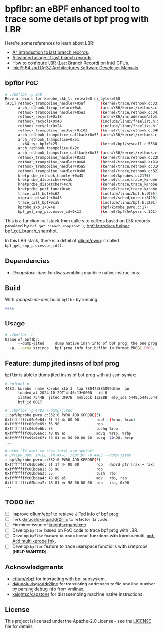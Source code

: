 <!--
 Copyright 2024 Leon Hwang.
 SPDX-License-Identifier: Apache-2.0
-->

# bpflbr: an eBPF enhanced tool to trace some details of bpf prog with LBR

Here're some references to learn about LBR:

- [An introduction to last branch records](https://lwn.net/Articles/680985/).
- [Advanced usage of last branch records](https://lwn.net/Articles/680996/).
- [How to configure LBR (Last Branch Record) on Intel CPUs](https://sorami-chi.hateblo.jp/entry/2017/12/17/230000).
- [Intel® 64 and IA-32 Architectures Software Developer Manuals](https://www.intel.com/content/www/us/en/developer/articles/technical/intel-sdm.html).

## bpflbr PoC

```bash
# ./bpflbr -p 850
Recv a record for kprobe_skb_1: retval=0 nr_bytes=768
[#31] rethook_trampoline_handler+0xaf       (kernel/trace/rethook.c:331)           -> arch_rethook_fixup_return+0x0         (arch/x86/kernel/rethook.c:113)
      arch_rethook_fixup_return+0xb         (arch/x86/kernel/rethook.c:114)        -> rethook_trampoline_handler+0xb4       (kernel/trace/rethook.c:335)
      rethook_trampoline_handler+0xe3       (kernel/trace/rethook.c:341)           -> rethook_recycle+0x0                   (kernel/trace/rethook.c:153)
      rethook_recycle+0x18                  (arch/x86/include/asm/atomic.h:97)     -> rethook_recycle+0x29                  (include/linux/freelist.h:70)
      rethook_recycle+0x40                  (include/linux/freelist.h:52)          -> rethook_recycle+0x1a                  (include/linux/freelist.h:70)
      rethook_recycle+0x24                  (include/linux/freelist.h:70)          -> rethook_trampoline_handler+0xe8       (kernel/trace/rethook.c:338)
      rethook_trampoline_handler+0x102      (kernel/trace/rethook.c:346)           -> arch_rethook_trampoline_callback+0x3a (arch/x86/kernel/rethook.c:92)
      arch_rethook_trampoline_callback+0x53 (arch/x86/kernel/rethook.c:93)         -> arch_rethook_trampoline+0x31
      arch_rethook_trampoline+0x51                                                 -> __x64_sys_bpf+0x1a                    (kernel/bpf/syscall.c:5530)
      __x64_sys_bpf+0x25                    (kernel/bpf/syscall.c:5530)            -> arch_rethook_trampoline+0x0
      arch_rethook_trampoline+0x2c                                                 -> arch_rethook_trampoline_callback+0x0  (arch/x86/kernel/rethook.c:68)
      arch_rethook_trampoline_callback+0x35 (arch/x86/kernel/rethook.c:86)         -> rethook_trampoline_handler+0x0        (kernel/trace/rethook.c:291)
      rethook_trampoline_handler+0x33       (kernel/trace/rethook.c:228)           -> rethook_trampoline_handler+0x41       (kernel/trace/rethook.c:228)
      rethook_trampoline_handler+0x6d       (kernel/trace/rethook.c:316)           -> rethook_trampoline_handler+0xa0       (kernel/trace/rethook.c:318)
      rethook_trampoline_handler+0xa5       (kernel/trace/rethook.c:318)           -> rethook_trampoline_handler+0x71       (kernel/trace/rethook.c:320)
      rethook_trampoline_handler+0x8d       (kernel/trace/rethook.c:322)           -> kretprobe_rethook_handler+0x0         (kernel/kprobes.c:2156)
      kretprobe_rethook_handler+0x43        (kernel/kprobes.c:2170)                -> kretprobe_dispatcher+0x0              (kernel/trace/trace_kprobe.c:1684)
      kretprobe_dispatcher+0x3b             (kernel/trace/trace_kprobe.c:1702)     -> kretprobe_dispatcher+0x6d             (kernel/trace/trace_kprobe.c:1703)
      kretprobe_dispatcher+0x76             (kernel/trace/trace_kprobe.c:1703)     -> kretprobe_perf_func+0x0               (kernel/trace/trace_kprobe.c:1577)
      kretprobe_perf_func+0x4e              (kernel/trace/trace_kprobe.c:1584)     -> trace_call_bpf+0x0                    (kernel/trace/bpf_trace.c:111)
      trace_call_bpf+0x62                   (include/linux/bpf.h:1955)             -> migrate_disable+0x0                   (kernel/sched/core.c:2408)
      migrate_disable+0x45                  (kernel/sched/core.c:2420)             -> trace_call_bpf+0x67                   (include/linux/bpf.h:1919)
      trace_call_bpf+0xa5                   (include/linux/bpf.h:1201)             -> kprobe_skb_1+0x8                      (bpf/kprobe_pwru.c:0)
      kprobe_skb_1+0x4e                     (bpf/kprobe_pwru.c:17)                 -> bpf_get_smp_processor_id+0x0          (kernel/bpf/helpers.c:151)
      bpf_get_smp_processor_id+0x13         (kernel/bpf/helpers.c:151)             -> kprobe_skb_1+0x53                     (bpf/kprobe_pwru.c:17)
```

This is a function call stack from callers to callees based on LBR records provided by `bpf_get_branch_snapshot()`, [bpf: Introduce helper bpf_get_branch_snapshot](https://github.com/torvalds/linux/commit/856c02dbce4f).

In this LBR stack, there is a detail of [cilium/pwru](https://github.com/cilium/pwru): it called `bpf_get_smp_processor_id()`.

## Dependencies

- *libcapstone-dev*: for disassembling machine native instructions.

## Build

With *libcapstone-dev*, build `bpflbr` by running:

```bash
make
```

## Usage

```bash
# ./bpflbr -h
Usage of bpflbr:
      --dump-jited     dump native insn info of bpf prog, the one prog ID must be provided by --prog (its function name will be ignored)
  -p, --prog strings   bpf prog info for bpflbr in format PROG[,PROG,..], PROG: <prog ID>[:<prog function name>]; all bpf progs will be traced by default
```

## Feature: dump jited insns of bpf prog

`bpflbr` is able to dump jited insns of bpf prog with att asm syntax:

```bash
# bpftool p
4483: kprobe  name kprobe_skb_3  tag 780473885099d6ae  gpl
      loaded_at 2024-10-29T14:46:13+0000  uid 0
      xlated 7544B  jited 3997B  memlock 12288B  map_ids 5449,5446,5447,5451,5450,5448,5444
      btf_id 6017

# ./bpflbr -p 4483 --dump-jited
; bpf/kprobe_pwru.c:532:0 PWRU_ADD_KPROBE(3)
0xffffffffc00c0e64: 0f 1f 44 00 00        nopl  (%rax, %rax)
0xffffffffc00c0e69: 66 90                 nop
0xffffffffc00c0e6b: 55                    pushq %rbp
0xffffffffc00c0e6c: 48 89 e5              movq  %rsp, %rbp
0xffffffffc00c0e6f: 48 81 ec 98 00 00 00  subq  $0x98, %rsp
...

# echo "If want to show intel asm syntax"
# BPFLBR_DUMP_INTEL_SYNTAX=1 ./bpflbr -p 4483 --dump-jited
; bpf/kprobe_pwru.c:532:0 PWRU_ADD_KPROBE(3)
0xffffffffc00bde9c: 0f 1f 44 00 00        nop   dword ptr [rax + rax]
0xffffffffc00bdea1: 66 90                 nop
0xffffffffc00bdea3: 55                    push  rbp
0xffffffffc00bdea4: 48 89 e5              mov   rbp, rsp
0xffffffffc00bdea7: 48 81 ec 98 00 00 00  sub   rsp, 0x98
...
```

## TODO list

- [ ] Improve [cilium/ebpf](https://github.com/cilium/ebpf) to retrieve JITed info of bpf prog.
- [ ] Fork [daludaluking/addr2line](https://github.com/daludaluking/addr2line) to refactor its code.
- [ ] ~~Fix minor issue of [knightsc/gapstone](https://github.com/knightsc/gapstone)~~.
- [ ] Develop `bpflbr` based on PoC code to trace bpf prog with LBR.
- [ ] Develop `bpflbr` feature to trace kernel functions with kprobe.multi, [bpf: Add multi kprobe link](https://github.com/torvalds/linux/commit/0dcac2725406).
- [ ] Develop `bpflbr` feature to trace userspace functions with uretprobe (**HELP WANTED**).

## Acknowledgments

- [cilium/ebpf](https://github.com/cilium/ebpf) for interacting with bpf subsystem.
- [daludaluking/addr2line](https://github.com/daludaluking/addr2line) for translating addresses to file and line number by parsing debug info from vmlinux.
- [knightsc/gapstone](https://github.com/knightsc/gapstone) for disassembling machine native instructions.

## License

This project is licensed under the Apache-2.0 License - see the [LICENSE](LICENSE) file for details.
